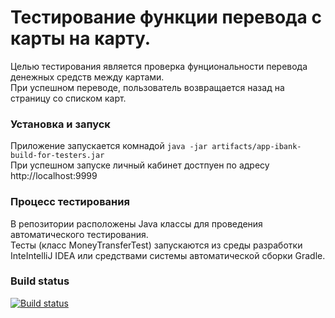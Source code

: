 # Тестирование функции перевода с карты на карту.
Целью тестирования является проверка фунциональности перевода денежных средств между картами.  
При успешном переводе, пользователь возвращается назад на страницу со списком карт.

### Установка и запуск

Приложение запускается комнадой `java -jar artifacts/app-ibank-build-for-testers.jar`  
При успешном запуске личный кабинет достпуен по адресу http://localhost:9999

### Процесс тестирования

В репозитории расположены Java классы для проведения автоматического тестирования.  
Тесты (класс MoneyTransferTest) запускаются из среды разработки InteIntelliJ IDEA или средствами системы автоматической сборки Gradle.
 
 
 ### Build status
 [![Build status](https://ci.appveyor.com/api/projects/status/x78wob1e33egkdsu?svg=true)](https://ci.appveyor.com/project/mkovarsky/pageobject)
